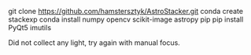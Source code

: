 git clone https://github.com/hamstersztyk/AstroStacker.git
conda create stackexp
conda install numpy opencv scikit-image astropy pip
pip install PyQt5 imutils

Did not collect any light, try again with manual focus. 

